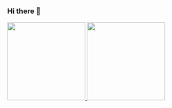 ### Hi there 👋

<div>
  <a href="https://github.com/lcseloy">
  <img height="180em" src="https://github-readme-stats.vercel.app/api?username=lcseloy&show_icons=true&theme=radical&include_all_commits=true&count_private=true"/>
  <img height="180em" src="https://github-readme-stats.vercel.app/api/top-langs/?username=lcseloy&layout=compact&langs_count=7&theme=radical"/>
</div>

<!--
**LcsEloy/lcseloy** is a ✨ _special_ ✨ repository because its `README.md` (this file) appears on your GitHub profile.

Here are some ideas to get you started:

- 🔭 I’m currently working on ...
- 🌱 I’m currently learning ...
- 👯 I’m looking to collaborate on ...
- 🤔 I’m looking for help with ...
- 💬 Ask me about ...
- 📫 How to reach me: ...
- 😄 Pronouns: ...
- ⚡ Fun fact: ...
-->
